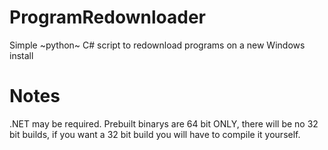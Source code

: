 # ProgramRedownloader
Simple ~python~ C# script to redownload programs on a new Windows install

# Notes
.NET may be required.
Prebuilt binarys are 64 bit ONLY, there will be no 32 bit builds, if you want a 32 bit build
you will have to compile it yourself.
